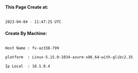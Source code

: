 
   
#### This Page Create at:

```bash

2023-04-04 - 11:47:25 UTC

```

#### Create By Machine:

```bash

Host Name : fv-az338-799

platform  : Linux-5.15.0-1034-azure-x86_64-with-glibc2.35

Ip Local  : 10.1.0.4

```

